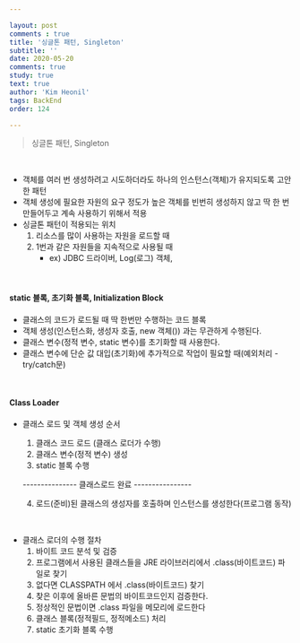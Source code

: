 ```yaml
---

layout: post
comments : true
title: '싱글톤 패턴, Singleton'
subtitle: ''
date: 2020-05-20
comments: true
study: true
text: true
author: 'Kim Heonil'
tags: BackEnd
order: 124

---
```


> 싱글톤 패턴, Singleton

<br>

- 객체를 여러 번 생성하려고 시도하더라도 하나의 인스턴스(객체)가 유지되도록 고안한 패턴
- 객체 생성에 필요한 자원의 요구 정도가 높은 객체를 빈번히 생성하지 않고 딱 한 번 만들어두고 계속 사용하기 위해서 적용
- 싱글톤 패턴이 적용되는 위치
  1. 리소스를 많이 사용하는 자원을 로드할 때
  2. 1번과 같은 자원들을 지속적으로 사용될 때
     - ex) JDBC 드라이버, Log(로그) 객체,

<br>

#### static 블록, 초기화 블록, Initialization Block

- 클래스의 코드가 로드될 때 딱 한번만 수행하는 코드 블록
- 객체 생성(인스턴스화, 생성자 호출, new 객체()) 과는 무관하게 수행된다.
- 클래스 변수(정적 변수, static 변수)를 초기화할 때 사용한다.
- 클래스 변수에 단순 값 대입(초기화)에 추가적으로 작업이 필요할 때(예외처리 - try/catch문)

<br>

#### Class Loader

- 클래스 로드 및 객체 생성 순서

  1. 클래스 코드 로드 (클래스 로더가 수행)
  2. 클래스 변수(정적 변수) 생성
  3. static 블록 수행

  --------------- 클래스로드 완료 ----------------

  4. 로드(준비)된 클래스의 생성자를 호출하며 인스턴스를 생성한다(프로그램 동작)

<br>

- 클래스 로더의 수행 절차
  1. 바이트 코드 분석 및 검증
  2. 프로그램에서 사용된 클래스들을 JRE 라이브러리에서 .class(바이트코드) 파일로 찾기
  3. 없다면 CLASSPATH 에서 .class(바이트코드) 찾기
  4. 찾은 이후에 올바른 문법의 바이트코드인지 검증한다.
  5. 정상적인 문법이면 .class 파일을 메모리에 로드한다
  6. 클래스 블록(정적필드, 정적메소드) 처리
  7. static 초기화 블록 수행

<br><br>